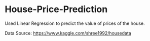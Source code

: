 # House-Price-Prediction
Used Linear Regression to predict the value of prices of the house.

Data Source:
https://www.kaggle.com/shree1992/housedata
